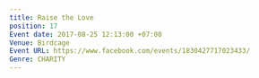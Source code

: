 ```yaml
---
title: Raise the Love
position: 17
Event date: 2017-08-25 12:13:00 +07:00
Venue: Birdcage
Event URL: https://www.facebook.com/events/1830427717023433/
Genre: CHARITY
---
```


